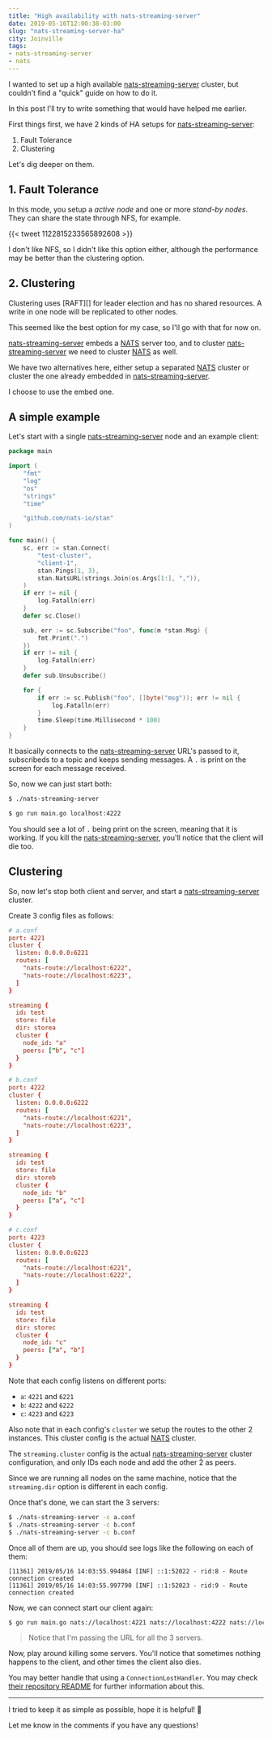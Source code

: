 ```yaml
---
title: "High availability with nats-streaming-server"
date: 2019-05-16T12:00:38-03:00
slug: "nats-streaming-server-ha"
city: Joinville
tags:
- nats-streaming-server
- nats
---
```


I wanted to set up a high available [nats-streaming-server][] cluster,
but couldn't find a "quick" guide on how to do it.

In this post I'll try to write something that would have helped me earlier.

<!--more-->

First things first, we have 2 kinds of HA setups for [nats-streaming-server][]:

1. Fault Tolerance
1. Clustering

Let's dig deeper on them.

## 1. Fault Tolerance

In this mode, you setup a _active node_ and one or more _stand-by nodes_.
They can share the state through NFS, for example.

{{< tweet 1122815233565892608 >}}

I don't like NFS, so I didn't like this option either, although the
performance may be better than the clustering option.

## 2. Clustering

Clustering uses [RAFT][] for leader election and has no shared resources. A
write in one node will be replicated to other nodes.

This seemed like the best option for my case, so I'll go with that for now on.

[nats-streaming-server][] embeds a [NATS][] server too, and to cluster
[nats-streaming-server][] we need to cluster [NATS][] as well.

We have two alternatives here, either setup a separated [NATS][] cluster
or cluster the one already embedded in [nats-streaming-server][].

I choose to use the embed one.

## A simple example

Let's start with a single [nats-streaming-server][] node and an example
client:

```go
package main

import (
	"fmt"
	"log"
	"os"
	"strings"
	"time"

	"github.com/nats-io/stan"
)

func main() {
	sc, err := stan.Connect(
		"test-cluster",
		"client-1",
		stan.Pings(1, 3),
		stan.NatsURL(strings.Join(os.Args[1:], ",")),
	)
	if err != nil {
		log.Fatalln(err)
	}
	defer sc.Close()

	sub, err := sc.Subscribe("foo", func(m *stan.Msg) {
		fmt.Print(".")
	})
	if err != nil {
		log.Fatalln(err)
	}
	defer sub.Unsubscribe()

	for {
		if err := sc.Publish("foo", []byte("msg")); err != nil {
			log.Fatalln(err)
		}
		time.Sleep(time.Millisecond * 100)
	}
}
```

It basically connects to the [nats-streaming-server][] URL's passed to it,
subscribeds to a topic and keeps sending messages. A `.` is print on the
screen for each message received.

So, now we can just start both:

```sh
$ ./nats-streaming-server
```

```sh
$ go run main.go localhost:4222
```

You should see a lot of `.` being print on the screen, meaning that it is
working. If you kill the [nats-streaming-server][], you'll notice that the
client will die too.

## Clustering

So, now let's stop both client and server, and start a
[nats-streaming-server][] cluster.

Create 3 config files as follows:

```conf
# a.conf
port: 4221
cluster {
  listen: 0.0.0.0:6221
  routes: [
    "nats-route://localhost:6222",
    "nats-route://localhost:6223",
  ]
}

streaming {
  id: test
  store: file
  dir: storea
  cluster {
    node_id: "a"
    peers: ["b", "c"]
  }
}
```

```conf
# b.conf
port: 4222
cluster {
  listen: 0.0.0.0:6222
  routes: [
    "nats-route://localhost:6221",
    "nats-route://localhost:6223",
  ]
}

streaming {
  id: test
  store: file
  dir: storeb
  cluster {
    node_id: "b"
    peers: ["a", "c"]
  }
}
```

```conf
# c.conf
port: 4223
cluster {
  listen: 0.0.0.0:6223
  routes: [
    "nats-route://localhost:6221",
    "nats-route://localhost:6222",
  ]
}

streaming {
  id: test
  store: file
  dir: storec
  cluster {
    node_id: "c"
    peers: ["a", "b"]
  }
}
```

Note that each config listens on different ports:

- `a`: `4221` and `6221`
- `b`: `4222` and `6222`
- `c`: `4223` and `6223`

Also note that in each config's `cluster` we setup the routes to the other 2
instances. This cluster config is the actual [NATS][] cluster.

The `streaming.cluster` config is the actual [nats-streaming-server][] cluster
configuration, and only IDs each node and add the other 2 as peers.

Since we are running all nodes on the same machine, notice that the
`streaming.dir` option is different in each config.

Once that's done, we can start the 3 servers:

```sh
$ ./nats-streaming-server -c a.conf
$ ./nats-streaming-server -c b.conf
$ ./nats-streaming-server -c b.conf
```

Once all of them are up, you should see logs like the following on each of them:

```log
[11361] 2019/05/16 14:03:55.994864 [INF] ::1:52022 - rid:8 - Route connection created
[11361] 2019/05/16 14:03:55.997790 [INF] ::1:52023 - rid:9 - Route connection created
```

Now, we can connect start our client again:

```sh
$ go run main.go nats://localhost:4221 nats://localhost:4222 nats://localhost:4223
```

> Notice that I'm passing the URL for all the 3 servers.

Now, play around killing some servers. You'll notice that sometimes nothing
happens to the client, and other times the client also dies.

You may better handle that using a `ConnectionLostHandler`. You may
check [their repository README][stan] for further information about this.

---

I tried to keep it as simple as possible, hope it is helpful! 🙂

Let me know in the comments if you have any questions!

[stan]: https://github.com/nats-io/stan.go
[NATS]: https://github.com/nats-io/nats-server
[nats-streaming-server]: https://github.com/nats-io/nats-streaming-server

